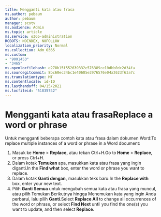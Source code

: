 ```yaml
---
title: Mengganti kata atau frasa
ms.author: pebaum
author: pebaum
manager: scotv
ms.audience: Admin
ms.topic: article
ms.service: o365-administration
ROBOTS: NOINDEX, NOFOLLOW
localization_priority: Normal
ms.collection: Adm_O365
ms.custom:
- "9001453"
- "3465"
ms.openlocfilehash: e278b15f552639332e576389ce10dbb0dc2d34fa
ms.sourcegitcommit: 8bc60ec34bc1e40685e3976576e04a2623f63a7c
ms.translationtype: MT
ms.contentlocale: id-ID
ms.lasthandoff: 04/15/2021
ms.locfileid: "51835742"
---
```

# <a name="replace-a-word-or-phrase"></a><span data-ttu-id="3a744-102">Mengganti kata atau frasa</span><span class="sxs-lookup"><span data-stu-id="3a744-102">Replace a word or phrase</span></span>

<span data-ttu-id="3a744-103">Untuk mengganti beberapa contoh kata atau frasa dalam dokumen Word:</span><span class="sxs-lookup"><span data-stu-id="3a744-103">To replace multiple instances of a word or phrase in a Word document:</span></span>

1. <span data-ttu-id="3a744-104">Masuk ke **Home**  >  **Replace,** atau tekan Ctrl+H.</span><span class="sxs-lookup"><span data-stu-id="3a744-104">Go to **Home** > **Replace**, or press Ctrl+H.</span></span>
2. <span data-ttu-id="3a744-105">Dalam kotak **Temukan** apa, masukkan kata atau frasa yang ingin diganti.</span><span class="sxs-lookup"><span data-stu-id="3a744-105">In the **Find what** box, enter the word or phrase you want to replace.</span></span> 
3. <span data-ttu-id="3a744-106">Dalam kotak **Ganti dengan,** masukkan teks baru.</span><span class="sxs-lookup"><span data-stu-id="3a744-106">In the **Replace with** box, enter your new text.</span></span>
3. <span data-ttu-id="3a744-107">Pilih **Ganti Semua** untuk mengubah semua kata atau  frasa yang muncul, atau pilih Temukan Berikutnya hingga Menemukan kata yang ingin Anda perbarui, lalu pilih **Ganti**.</span><span class="sxs-lookup"><span data-stu-id="3a744-107">Select **Replace All** to change all occurrences of the word or phrase, or select **Find Next** until you find the one(s) you want to update, and then select **Replace**.</span></span>